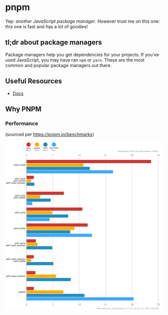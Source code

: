 # pnpm

Yep: _another JavaScript package manager_. However trust me on this one: this one is fast and has a lot of goodies!

## tl;dr about package managers

Package managers help you get dependencies for your projects. If you've used JavaScript, you may have ran `npm` or `yarn`. These are the most common and popular package managers out there.

## Useful Resources

- [Docs](https://pnpm.io/)

## Why PNPM

### Performance

(sourced per https://pnpm.io/benchmarks)

<p align="center">
  <img src="./images/05__pnpm_benchmarks.svg" width="700px" alt="PNPM Benchmarks Chart comparing it to other package managers">
</p>


